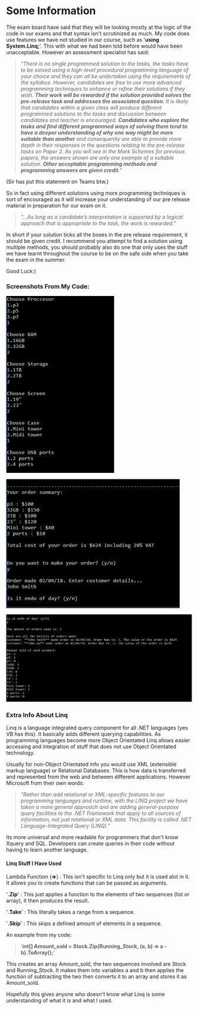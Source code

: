 # Some Information

The exam board have said that they will be looking mostly at the logic of the code in our exams and that syntax isn't scrutinized as much.
My code does use features we have not studied in our course, such as '**using System.Linq;**'. This with what we had been told before would have been unacceptable. However an assessment specialist has said:

>*"There is no single programmed solution to the tasks, the tasks have to be solved using a high-level procedural programming language    of your choice and they can all be undertaken using the requirements of the syllabus. However, candidates are free to use more advanced    programming techniques to enhance or refine their solutions if they wish. **Their work will be rewarded if the solution provided  solves    the   pre-release task and addresses the associated question**. It is likely that candidates within a given class will produce different    programmed solutions to the tasks and discussion between candidates and teacher is encouraged. **Candidates who explore the tasks and      find  different programmed ways of solving them tend to have a deeper understanding of why one way might be more suitable than another**    and consequently are able to provide more depth in their responses in the questions relating to the pre-release tasks on Paper 2. As      you will see in the Mark Schemes for previous papers, the answers shown are only one example of a suitable solution. **Other acceptable    programming methods and programming answers are given credit**."*

(Sir has put this statement on Teams btw.)

So in fact using different solutions using more programming techniques is sort of encouraged as it will increase your understanding of our pre release material in preparation for our exam on it.

> *"...As long as a candidate’s interpretation is supported by a logical approach that is appropriate to the task, the work is              rewarded."*

In short if your solution ticks all the boxes in the pre release requirement, it should be given credit. I recommend you attempt to find a solution using multiple methods, you should probably also do one that only uses the stuff we have learnt throughout the course to be on the safe side when you take the exam in the summer.

Good Luck:)
### Screenshots From My Code:
![Alt text](/Screenshots/Capture.PNG)

![Alt text](/Screenshots/Capture1.PNG)

![Alt text](/Screenshots/Capture2.PNG)

### Extra Info About Linq
Linq is a language integrated query component for all .NET languages (yes VB has this). It basically adds different querying capabilities. As programming languages become more Object Orientated Linq allows easier accessing and integration of stuff that does not use Object Orientated technology.

Usually for non-Object Orientated info you would use XML (extensible markup language) or Relational Databases.
This is how data is transferred and represented from the web and between different applications.
However Microsoft from their own words:

>*"Rather than add relational or XML-specific features to our programming languages and runtime, with the LINQ project we have taken a more general approach and are adding general-purpose query facilities to the .NET Framework that apply to all sources of information, not just relational or XML data. This facility is called .NET Language-Integrated Query (LINQ)."*

Its more universal and more readable for programmers that don't know Xquery and SQL. Developers can create queries in their code without having to learn another language.

#### Linq Stuff I Have Used
Lambda Function (**=>**) : This isn't specific to Linq only but it is used alot in it. It allows you to create functions that can be passed as arguments.

'**.Zip**' : This just applies a function to the elements of two sequences (list or array), it then produces the result.

'**.Take**' : This literally takes a range from a sequence.

'**.Skip**' : This skips a defined amount of elements in a sequence.

An example from my code:
>'**int[] Amount_sold = Stock.Zip(Running_Stock, (a, b) => a - b).ToArray();**'

This creates an array Amount_sold, the two sequences involved are Stock and Running_Stock. It makes them into variables a and b then applies the function of subtracting the two then converts it to an array and stores it as Amount_sold.

Hopefully this gives anyone who doesn't know what Linq is some understanding of what it is and what I used.
